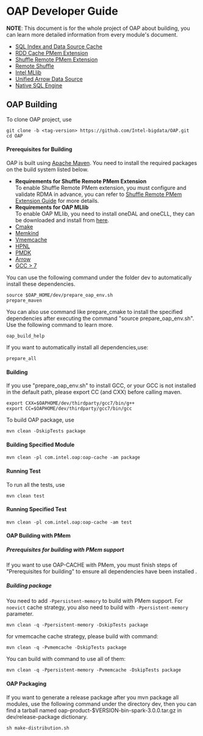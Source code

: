 # OAP Developer Guide

**NOTE**: This document is for the whole project of OAP about building, you can learn more detailed information from every module's  document.
* [SQL Index and Data Source Cache](../oap-cache/oap/docs/Developer-Guide.md)
* [RDD Cache PMem Extension](../oap-spark/README.md#compiling)
* [Shuffle Remote PMem Extension](../oap-shuffle/RPMem-shuffle/README.md#5-install-dependencies-for-shuffle-remote-pmem-extension)
* [Remote Shuffle](../oap-shuffle/remote-shuffle/README.md#build-and-deploy)
* [Intel MLlib](../oap-mllib/README.md)
* [Unified Arrow Data Source](../oap-data-source/arrow/README.md)
* [Native SQL Engine](../oap-native-sql/README.md)
## OAP Building

To clone OAP project, use
```shell script
git clone -b <tag-version> https://github.com/Intel-bigdata/OAP.git
cd OAP
```

#### Prerequisites for Building
OAP is built using [Apache Maven](http://maven.apache.org/). You need to install the required packages on the build system listed below. 
- **Requirements for Shuffle Remote PMem Extension**  
To enable Shuffle Remote PMem extension, you must configure and validate RDMA in advance, you can refer to [Shuffle Remote PMem Extension Guide](../oap-shuffle/RPMem-shuffle/README.md) for more details.
- **Requirements for OAP MLlib**  
To enable OAP MLlib, you need to install oneDAL and oneCLL, they can be downloaded and install from [here](https://software.intel.com/content/www/us/en/develop/tools/oneapi.html). 
- [Cmake](https://help.directadmin.com/item.php?id=494)
- [Memkind](https://github.com/memkind/memkind/tree/v1.10.1-rc2)
- [Vmemcache](https://github.com/pmem/vmemcache)
- [HPNL](https://github.com/Intel-bigdata/HPNL)
- [PMDK](https://github.com/pmem/pmdk)  
- [Arrow](https://github.com/Intel-bigdata/arrow)
- [GCC > 7](https://gcc.gnu.org/wiki/InstallingGCC)

You can use the following command under the folder dev to automatically install these dependencies.

```shell script
source $OAP_HOME/dev/prepare_oap_env.sh
prepare_maven
```
You can also use command like prepare_cmake to install the specified dependencies after executing the command "source prepare_oap_env.sh". Use the following command to learn more.

```shell script
oap_build_help
```

If you want to automatically install all dependencies,use:
```shell script
prepare_all
```

#### Building

If you use "prepare_oap_env.sh" to install GCC, or your GCC is not installed in the default path, please export CC (and CXX) before calling maven.
```shell script
export CXX=$OAPHOME/dev/thirdparty/gcc7/bin/g++
export CC=$OAPHOME/dev/thirdparty/gcc7/bin/gcc
```

To build OAP package, use
```shell script
mvn clean -DskipTests package
```

#### Building Specified Module
```shell script
mvn clean -pl com.intel.oap:oap-cache -am package
```

#### Running Test

To run all the tests, use
```shell script
mvn clean test
```

#### Running Specified Test
```shell script
mvn clean -pl com.intel.oap:oap-cache -am test
```

#### OAP Building with PMem

##### Prerequisites for building with PMem support

If you want to use OAP-CACHE with PMem,  you must finish steps of "Prerequisites for building" to ensure all dependencies have been installed .

##### Building package
You need to add `-Ppersistent-memory` to build with PMem support. For `noevict` cache strategy, you also need to build with `-Ppersistent-memory` parameter.
```shell script
mvn clean -q -Ppersistent-memory -DskipTests package
```
for vmemcache cache strategy, please build with command:
```shell script
mvn clean -q -Pvmemcache -DskipTests package
```
You can build with command to use all of them:
```shell script
mvn clean -q -Ppersistent-memory -Pvmemcache -DskipTests package
```


#### OAP Packaging 
If you want to generate a release package after you mvn package all modules, use the following command under the directory dev, then you can find a tarball named oap-product-$VERSION-bin-spark-3.0.0.tar.gz in dev/release-package dictionary.
```shell script
sh make-distribution.sh
```
